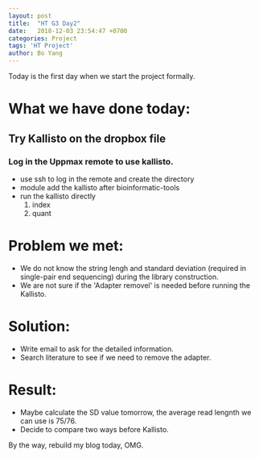 ```yaml
---
layout: post
title:  "HT G3 Day2"
date:   2018-12-03 23:54:47 +0700
categories: Project
tags: 'HT Project'
author: Bo Yang
---
```

Today is the first day when we start the project formally.

# What we have done today:
## Try Kallisto on the dropbox file
### Log in the Uppmax remote to use kallisto.
- use ssh to log in the remote and create the directory
- module add the kallisto after bioinformatic-tools
- run the kallisto directly 
    1. index
    2. quant
# Problem we met:
- We do not know the string lengh and standard deviation (required in single-pair end sequencing) during the library construction.
- We are not sure if the 'Adapter removel' is needed before running the Kallisto.

# Solution:
- Write email to ask for the detailed information.
- Search literature to see if we need to remove the adapter.

# Result:
- Maybe calculate the SD value tomorrow, the average read lengnth we can use is 75/76.
- Decide to compare two ways before Kallisto.

By the way, rebuild my blog today, OMG.
    

